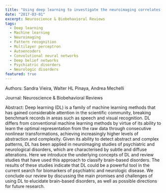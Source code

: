 ```yaml
---
title: "Using deep learning to investigate the neuroimaging correlates of psychiatric and neurological disorders: Methods and applications"
date: "2017-03-01"
excerpt: Neuroscience & Biobehavioral Reviews
tags:
  - Deep learning
  - Machine learning
  - Neuroimaging
  - Pattern recognition
  - Multilayer perceptron
  - Autoencoders
  - Convolutional neural networks
  - Deep belief networks
  - Psychiatric disorders
  - Neurologic disorders
featured: true
---
```


Authors: Sandra Vieira, Walter HL Pinaya, Andrea Mechelli

Journal: Neuroscience & Biobehavioral Reviews

Abstract: Deep learning (DL) is a family of machine learning methods that has gained considerable attention in the scientific community, breaking benchmark records in areas such as speech and visual recognition. DL differs from conventional machine learning methods by virtue of its ability to learn the optimal representation from the raw data through consecutive nonlinear transformations, achieving increasingly higher levels of abstraction and complexity. Given its ability to detect abstract and complex patterns, DL has been applied in neuroimaging studies of psychiatric and neurological disorders, which are characterised by subtle and diffuse alterations. Here we introduce the underlying concepts of DL and review studies that have used this approach to classify brain-based disorders. The results of these studies indicate that DL could be a powerful tool in the current search for biomarkers of psychiatric and neurologic disease. We conclude our review by discussing the main promises and challenges of using DL to elucidate brain-based disorders, as well as possible directions for future research.
